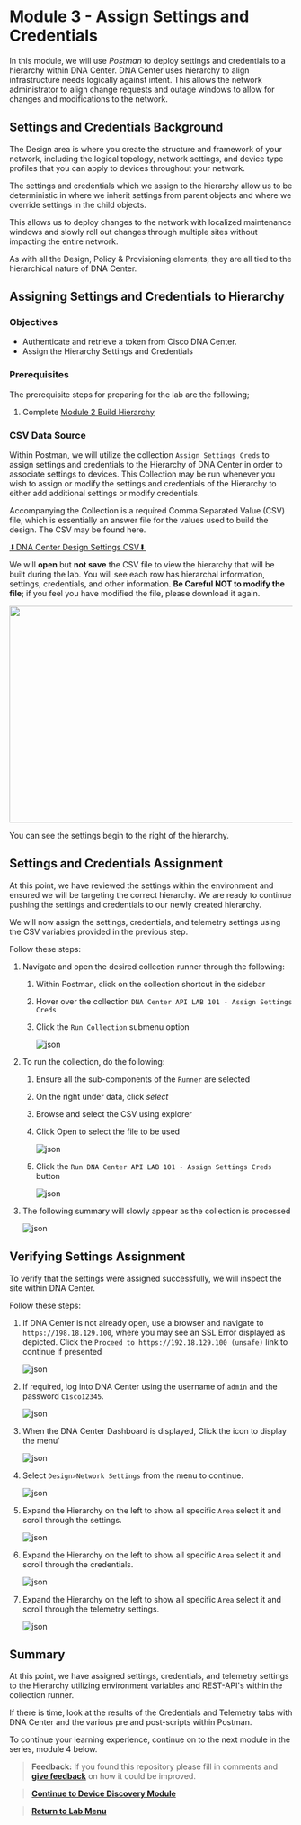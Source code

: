 # Module 3 - Assign Settings and Credentials

In this module, we will use *Postman* to deploy settings and credentials to a hierarchy within DNA Center. DNA Center uses hierarchy to align infrastructure needs logically against intent. This allows the network administrator to align change requests and outage windows to allow for changes and modifications to the network.

## Settings and Credentials Background

The Design area is where you create the structure and framework of your network, including the logical topology, network settings, and device type profiles that you can apply to devices throughout your network.

The settings and credentials which we assign to the hierarchy allow us to be deterministic in where we inherit settings from parent objects and where we override settings in the child objects.

This allows us to deploy changes to the network with localized maintenance windows and slowly roll out changes through multiple sites without impacting the entire network. 

As with all the Design, Policy & Provisioning elements, they are all tied to the hierarchical nature of DNA Center. 

## Assigning Settings and Credentials to Hierarchy

### Objectives

- Authenticate and retrieve a token from Cisco DNA Center.
- Assign the Hierarchy Settings and Credentials

### Prerequisites

The prerequisite steps for preparing for the lab are the following;
1. Complete [Module 2 Build Hierarchy](./module2-hierarchy.md)

### CSV Data Source

Within Postman, we will utilize the collection `Assign Settings Creds` to assign settings and credentials to the Hierarchy of DNA Center in order to associate settings to devices. This Collection may be run whenever you wish to assign or modify the settings and credentials of the Hierarchy to either add additional settings or modify credentials. 

Accompanying the Collection is a required Comma Separated Value (CSV) file, which is essentially an answer file for the values used to build the design. The CSV may be found here. 

<a href="https://minhaskamal.github.io/DownGit/#/home?url=https://github.com/kebaldwi/DNAC-TEMPLATES/tree/master/LABS/LAB-I-Rest-API-Orchestration/csv/DNAC-Design-Settings.csv" target="_blank">⬇︎DNA Center Design Settings CSV⬇︎</a>

We will **open** but **not save** the CSV file to view the hierarchy that will be built during the lab. You will see each row has hierarchal information, settings, credentials, and other information. **Be Careful NOT to modify the file**; if you feel you have modified the file, please download it again.

<p align="center"><img src="./images/csv.png" width="800" height="385"></p>

You can see the settings begin to the right of the hierarchy.

## Settings and Credentials Assignment

At this point, we have reviewed the settings within the environment and ensured we will be targeting the correct hierarchy. We are ready to continue pushing the settings and credentials to our newly created hierarchy.

We will now assign the settings, credentials, and telemetry settings using the CSV variables provided in the previous step.

Follow these steps:

1. Navigate and open the desired collection runner through the following:
   1. Within Postman, click on the collection shortcut in the sidebar
   2. Hover over the collection `DNA Center API LAB 101 - Assign Settings Creds`
   3. Click the `Run Collection` submenu option

      ![json](./images/Postman-Collection-Settings.png?raw=true "Import JSON")

2. To run the collection, do the following:
   1. Ensure all the sub-components of the `Runner` are selected
   2. On the right under data, click *select* 
   3. Browse and select the CSV using explorer
   4. Click Open to select the file to be used

      ![json](./images/Postman-Collection-Settings-Run-CSV.png?raw=true "Import JSON")

   5. Click  the `Run DNA Center API LAB 101 - Assign Settings Creds` button

      ![json](./images/Postman-Collection-Settings-Runner.png?raw=true "Import JSON")

3. The following summary will slowly appear as the collection is processed

   ![json](./images/Postman-Collection-Settings-Summary.png?raw=true "Import JSON")

## Verifying Settings Assignment

To verify that the settings were assigned successfully, we will inspect the site within DNA Center.

Follow these steps:

1. If DNA Center is not already open, use a browser and navigate to `https://198.18.129.100`, where you may see an SSL Error displayed as depicted. Click the `Proceed to https://192.18.129.100 (unsafe)` link to continue if presented

   ![json](./images/DNAC-SSLERROR.png?raw=true "Import JSON")

2. If required, log into DNA Center using the username of `admin` and the password `C1sco12345`.

   ![json](./images/DNAC-Login.png?raw=true "Import JSON")

3. When the DNA Center Dashboard is displayed, Click the  icon to display the menu'

   ![json](./images/DNAC-Menu.png?raw=true "Import JSON")

4. Select `Design>Network Settings` from the menu to continue.

   ![json](./images/DNAC-Menu-Settings.png?raw=true "Import JSON")

5. Expand the Hierarchy on the left to show all specific `Area` select it and scroll through the settings.

   ![json](./images/DNAC-Settings-Verify1.gif?raw=true "Import JSON")

5. Expand the Hierarchy on the left to show all specific `Area` select it and scroll through the credentials.

   ![json](./images/DNAC-Settings-Verify2.gif?raw=true "Import JSON")

5. Expand the Hierarchy on the left to show all specific `Area` select it and scroll through the telemetry settings.

   ![json](./images/DNAC-Settings-Verify3.png?raw=true "Import JSON")

## Summary

At this point, we have assigned settings, credentials, and telemetry settings to the Hierarchy utilizing environment variables and REST-API's within the collection runner. 

If there is time, look at the results of the Credentials and Telemetry tabs with DNA Center and the various pre and post-scripts within Postman.

To continue your learning experience, continue on to the next module in the series, module 4 below.

> **Feedback:** If you found this repository please fill in comments and [**give feedback**](https://app.smartsheet.com/b/form/f75ce15c2053435283a025b1872257fe) on how it could be improved.

> [**Continue to Device Discovery Module**](../LAB-I-Rest-API-Orchestration/module4-discovery.md)

> [**Return to Lab Menu**](./README.md)